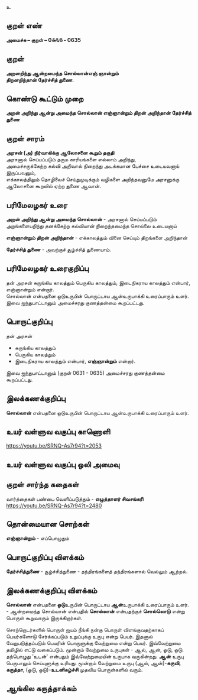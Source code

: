 உ

## குறள் எண் 

**அமைச்சு – குறள் – 0௬௩௫ - 0635**  

## குறள் 

**அறனறிந்து ஆன்றமைந்த சொல்லான்எஞ் ஞான்றும்  
திறனறிந்தான் தேர்ச்சித் துணை.**  

## கொண்டு கூட்டும் முறை

**அறன் அறிந்து ஆன்று அமைந்த சொல்லான் எஞ்ஞான்றும் திறன் அறிந்தான் தேர்ச்சித் துணை**

## குறள் சாரம் 

**அரசன் (அ) நிர்வாகிக்கு ஆலோசனை கூறும் தகுதி**  
அரசனால் செய்யப்படும் தரும காரியங்களை எல்லாம் அறிந்து,  
அமைச்சருக்கேற்ற கல்வி அறிவால் நிறைந்து அடக்கமான பேச்சை உடையவனாய் இருப்பவனும்,  
எக்காலத்திலும் தொழிலைச் செய்துமுடிக்கும் வழிகளை அறிந்தவனுமே அரசனுக்கு ஆலோசனை கூறலில் ஏற்ற துணை ஆவான்.  

## பரிமேலழகர் உரை

**அறன் அறிந்து ஆன்று அமைந்த சொல்லான்** - அரசனால் செய்யப்படும் அறங்களையறிந்து தனக்கேற்ற கல்வியான் நிறைந்தமைந்த சொல்லை உடையனாய்  

**எஞ்ஞான்றும் திறன் அறிந்தான்** - எக்காலத்தும் வினை செய்யும் திறங்களை அறிந்தான்  

**தேர்ச்சித் துணை** - அவற்குச் சூழ்ச்சித் துணையாம். 

## பரிமேலழகர் உரைகுறிப்பு   

தன் அரசன் சுருங்கிய காலத்தும் பெருகிய காலத்தும், இடைநிகராய காலத்தும் என்பார், எஞ்ஞான்றும் என்றார்.  
சொல்லான் என்பதனை ஒடுஉருபின் பொருட்டாய ஆன்உருபாக்கி உரைப்பாரும் உளர்.  
இவை ஐந்துபாட்டானும் அமைச்சரது குணத்தன்மை கூறப்பட்டது.    

## பொருட்குறிப்பு 

தன் அரசன்  
* சுருங்கிய காலத்தும்  
* பெருகிய காலத்தும்  
* இடைநிகராய காலத்தும் என்பார், **எஞ்ஞான்றும்** என்றார்.  
 
இவை ஐந்துபாட்டானும் (குறள் 0631 - 0635) அமைச்சரது குணத்தன்மை கூறப்பட்டது.      

## இலக்கணக்குறிப்பு  

**சொல்லான்** என்பதனை ஒடுஉருபின் பொருட்டாய ஆன்உருபாக்கி உரைப்பாரும் உளர்.   

## உயர் வள்ளுவ வகுப்பு காணொளி

https://youtu.be/SRNQ-As7r94?t=2053 

## உயர் வள்ளுவ வகுப்பு ஒலி அமைவு 

 
## குறள் சார்ந்த கதைகள் 

வார்த்தைகள் பண்பை வெளிப்படுத்தும் - **எழுத்தாளர் சிவசங்கரி**    
https://youtu.be/SRNQ-As7r94?t=2480 

## தொன்மையான சொற்கள்

**எஞ்ஞான்றும்** - எப்பொழுதும்   

## பொருட்குறிப்பு விளக்கம்

**தேர்ச்சித்துணை** - சூழ்ச்சித்துணை - தந்திரங்களைத் தந்திரங்களால் வெல்லும் ஆற்றல். 

## இலக்கணக்குறிப்பு விளக்கம்

**சொல்லான்** என்பதனை **ஒடு**உருபின் பொருட்டாய **ஆன்**உருபாக்கி உரைப்பாரும் உளர்.  - ஆன்றமைந்த சொல்லான் என்பதில் **சொல்லான்** என்பதற்குச் **சொல்லொடு** என்று பொருள் கூறுவாரும் இருக்கிறார்கள்.  

சொற்றொடர்களில் பொருள் ஐயம் நீங்கி நன்கு பொருள் விளங்குவதற்காகப் பெயர்களோடு சேர்க்கப்படும் உறுப்புக்கு உருபு என்று பெயர். இதனால் வேறுபடுத்தப்படும் பெயரின் பொருளுக்கு வேற்றுமை என்று பெயர். இவ்வேற்றுமை தமிழில் எட்டு வகைப்படும்.   மூன்றாம் வேற்றுமை உருபுகள் - ஆல், ஆன், ஓடு, ஒடு. தற்பொழுது 'உடன்' என்பதும் இவ்வேற்றுமையின் உருபாக வருகின்றது. **ஆன்** உருபு பெருபாலும் செய்யுளுக்கு உரியது. மூன்றாம் வேற்றுமை உருபு (ஆல், ஆன்)-**கருவி, கருத்தா**, (ஓடு, ஒடு)-**உடனிகழ்ச்சி** முதலிய பொருள்களில் வரும். 

## ஆங்கில கருத்தாக்கம் 


